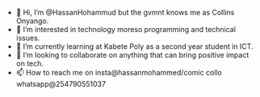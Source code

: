 - 👋 Hi, I’m @HassanHohammud but the gvmnt knows me as Collins Onyango.
- 👀 I’m interested in technology moreso programming and technical issues.
- 🌱 I’m currently learning at Kabete Poly as a second year student in ICT.
- 💞️ I’m looking to collaborate on anything that can bring positive impact on tech.
- 📫 How to reach me on insta@hassanmohammed/comic collo whatsapp@254790551037

<!---
HassanHohammud is a ✨ special ✨ repository because its `README.md` (this file) appears on your GitHub profile.
You can click the Preview link to take a look at your changes.
--->
